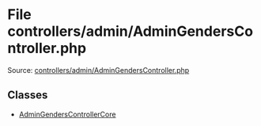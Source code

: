 File controllers/admin/AdminGendersController.php
=========

Source: [controllers/admin/AdminGendersController.php](https://github.com/PrestaShop/PrestaShop/blob/1.5.0.17/controllers/admin/AdminGendersController.php)


Classes
-------

* [AdminGendersControllerCore](class.AdminGendersControllerCore.md)

